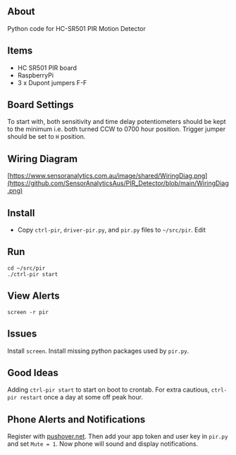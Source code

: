 ## About
Python code for HC-SR501 PIR Motion Detector

## Items
* HC SR501 PIR board
* RaspberryPi
* 3 x Dupont jumpers F-F

## Board Settings
To start with, both sensitivity and time delay potentiometers should be kept to the minimum i.e. both turned CCW to 0700 hour position. Trigger jumper should be set to `H` position.

## Wiring Diagram
[https://www.sensoranalytics.com.au/image/shared/WiringDiag.png](https://github.com/SensorAnalyticsAus/PIR_Detector/blob/main/WiringDiag.png)

## Install
* Copy `ctrl-pir`, `driver-pir.py`, and `pir.py` files to `~/src/pir`. Edit 

## Run
`cd ~/src/pir` <br>
```./ctrl-pir start```

## View Alerts
`screen -r pir`

## Issues
Install `screen`. Install missing python packages used by `pir.py`.

## Good Ideas
Adding `ctrl-pir start` to start on boot to crontab. For extra cautious, `ctrl-pir restart` once a day at some off peak hour.

## Phone Alerts and Notifications
Register with [pushover.net](https://pushover.net). Then add your app token and user key in `pir.py` and set `Mute = 1`. Now phone will sound and display notifications.